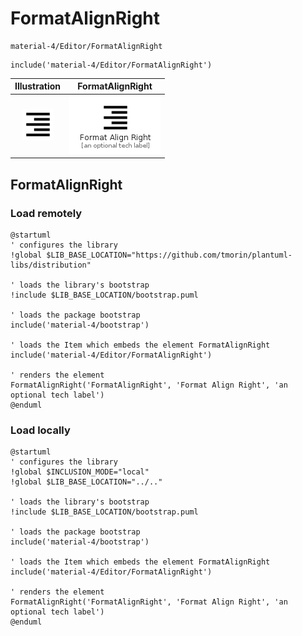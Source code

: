 # FormatAlignRight


```text
material-4/Editor/FormatAlignRight
```

```text
include('material-4/Editor/FormatAlignRight')
```



| Illustration | FormatAlignRight |
| :---: | :---: |
| ![illustration for Illustration](../../material-4/Editor/FormatAlignRight.png) | ![illustration for FormatAlignRight](../../material-4/Editor/FormatAlignRight.Local.png) |




## FormatAlignRight

### Load remotely
```plantuml
@startuml
' configures the library
!global $LIB_BASE_LOCATION="https://github.com/tmorin/plantuml-libs/distribution"

' loads the library's bootstrap
!include $LIB_BASE_LOCATION/bootstrap.puml

' loads the package bootstrap
include('material-4/bootstrap')

' loads the Item which embeds the element FormatAlignRight
include('material-4/Editor/FormatAlignRight')

' renders the element
FormatAlignRight('FormatAlignRight', 'Format Align Right', 'an optional tech label')
@enduml
```

### Load locally
```plantuml
@startuml
' configures the library
!global $INCLUSION_MODE="local"
!global $LIB_BASE_LOCATION="../.."

' loads the library's bootstrap
!include $LIB_BASE_LOCATION/bootstrap.puml

' loads the package bootstrap
include('material-4/bootstrap')

' loads the Item which embeds the element FormatAlignRight
include('material-4/Editor/FormatAlignRight')

' renders the element
FormatAlignRight('FormatAlignRight', 'Format Align Right', 'an optional tech label')
@enduml
```


